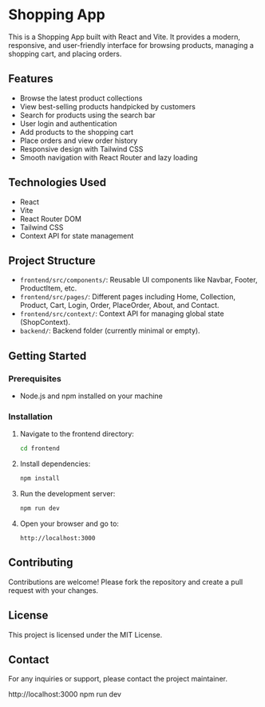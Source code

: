 # Shopping App

This is a Shopping App built with React and Vite. It provides a modern, responsive, and user-friendly interface for browsing products, managing a shopping cart, and placing orders.

## Features

- Browse the latest product collections
- View best-selling products handpicked by customers
- Search for products using the search bar
- User login and authentication
- Add products to the shopping cart
- Place orders and view order history
- Responsive design with Tailwind CSS
- Smooth navigation with React Router and lazy loading

## Technologies Used

- React
- Vite
- React Router DOM
- Tailwind CSS
- Context API for state management

## Project Structure

- `frontend/src/components/`: Reusable UI components like Navbar, Footer, ProductItem, etc.
- `frontend/src/pages/`: Different pages including Home, Collection, Product, Cart, Login, Order, PlaceOrder, About, and Contact.
- `frontend/src/context/`: Context API for managing global state (ShopContext).
- `backend/`: Backend folder (currently minimal or empty).

## Getting Started

### Prerequisites

- Node.js and npm installed on your machine

### Installation

1. Navigate to the frontend directory:
   ```bash
   cd frontend
   ```

2. Install dependencies:
   ```bash
   npm install
   ```

3. Run the development server:
   ```bash
   npm run dev
   ```

4. Open your browser and go to:
   ```
   http://localhost:3000
   ```

## Contributing

Contributions are welcome! Please fork the repository and create a pull request with your changes.

## License

This project is licensed under the MIT License.

## Contact

For any inquiries or support, please contact the project maintainer.

   http://localhost:3000
   npm run dev
